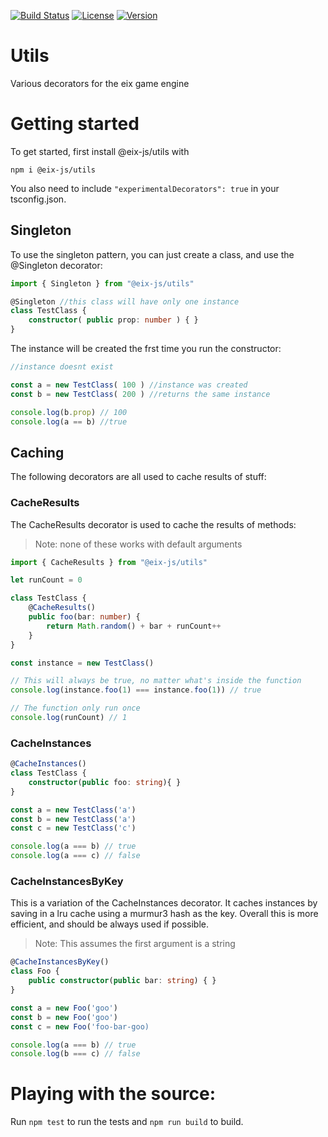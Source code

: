 [![Build Status](https://img.shields.io/travis/eix-js/utils.svg)](https://travis-ci.com/eix-js/utils) [![License](https://img.shields.io/github/license/eix-js/utils.svg)](https://github.com/eix-js/utils/blob/master/LICENSE.md) [![Version](https://img.shields.io/github/package-json/v/eix-js/utils.svg)](https://github.com/eix-js/utils)


# Utils
Various decorators for the eix game engine

# Getting started
To get started, first install @eix-js/utils with

```
npm i @eix-js/utils
```

You also need to include `"experimentalDecorators": true` in your tsconfig.json.

## Singleton
To use the singleton pattern, you can just create a class, and use the @Singleton decorator:

```ts
import { Singleton } from "@eix-js/utils"

@Singleton //this class will have only one instance
class TestClass {
    constructor( public prop: number ) { }
}
```

The instance will be created the frst time you run the constructor:
```ts
//instance doesnt exist

const a = new TestClass( 100 ) //instance was created
const b = new TestClass( 200 ) //returns the same instance

console.log(b.prop) // 100
console.log(a == b) //true
```

## Caching

The following decorators are all used to cache results of stuff:

### CacheResults
The CacheResults decorator is used to cache the results of methods:


> Note: none of these works with default arguments


```ts
import { CacheResults } from "@eix-js/utils"

let runCount = 0

class TestClass {
    @CacheResults()
    public foo(bar: number) {
        return Math.random() + bar + runCount++
    }
}

const instance = new TestClass()

// This will always be true, no matter what's inside the function
console.log(instance.foo(1) === instance.foo(1)) // true

// The function only run once
console.log(runCount) // 1
```

### CacheInstances

```ts
@CacheInstances()
class TestClass {
    constructor(public foo: string){ }
}

const a = new TestClass('a')
const b = new TestClass('a')
const c = new TestClass('c')

console.log(a === b) // true
console.log(a === c) // false
```

### CacheInstancesByKey
This is a variation of the CacheInstances decorator. It caches instances by saving in a lru cache using a murmur3 hash as the key. Overall this is more efficient, and should be always used if possible. 

> Note: This assumes the first argument is a string

```ts
@CacheInstancesByKey()
class Foo {
    public constructor(public bar: string) { }
}

const a = new Foo('goo')
const b = new Foo('goo')
const c = new Foo('foo-bar-goo)

console.log(a === b) // true
console.log(b === c) // false
```

# Playing with the source:
Run `npm test` to run the tests and `npm run build` to build.






